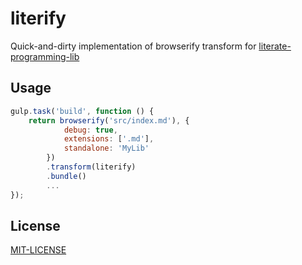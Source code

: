 # literify

Quick-and-dirty implementation of browserify transform for [literate-programming-lib](https://github.com/jostylr/literate-programming-lib)

## Usage

```javascript
gulp.task('build', function () {
	return browserify('src/index.md'), {
			debug: true,
			extensions: ['.md'],
			standalone: 'MyLib'
		})
		.transform(literify)
		.bundle()
		...
});
```


## License

[MIT-LICENSE](https://github.com/azaviruha/literify/blob/master/LICENSE)
